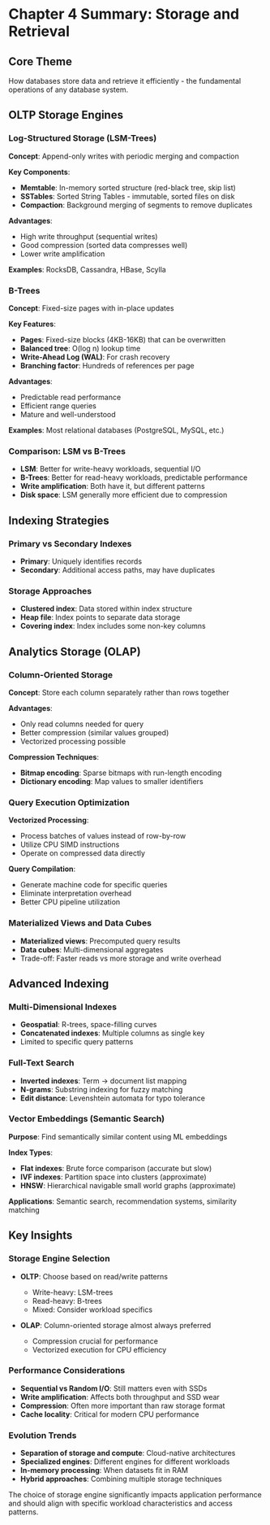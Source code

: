 # Chapter 4 Summary: Storage and Retrieval

## Core Theme
How databases store data and retrieve it efficiently - the fundamental operations of any database system.

## OLTP Storage Engines

### Log-Structured Storage (LSM-Trees)
**Concept**: Append-only writes with periodic merging and compaction

**Key Components**:
- **Memtable**: In-memory sorted structure (red-black tree, skip list)
- **SSTables**: Sorted String Tables - immutable, sorted files on disk
- **Compaction**: Background merging of segments to remove duplicates

**Advantages**:
- High write throughput (sequential writes)
- Good compression (sorted data compresses well)
- Lower write amplification

**Examples**: RocksDB, Cassandra, HBase, Scylla

### B-Trees
**Concept**: Fixed-size pages with in-place updates

**Key Features**:
- **Pages**: Fixed-size blocks (4KB-16KB) that can be overwritten
- **Balanced tree**: O(log n) lookup time
- **Write-Ahead Log (WAL)**: For crash recovery
- **Branching factor**: Hundreds of references per page

**Advantages**:
- Predictable read performance
- Efficient range queries
- Mature and well-understood

**Examples**: Most relational databases (PostgreSQL, MySQL, etc.)

### Comparison: LSM vs B-Trees
- **LSM**: Better for write-heavy workloads, sequential I/O
- **B-Trees**: Better for read-heavy workloads, predictable performance
- **Write amplification**: Both have it, but different patterns
- **Disk space**: LSM generally more efficient due to compression

## Indexing Strategies

### Primary vs Secondary Indexes
- **Primary**: Uniquely identifies records
- **Secondary**: Additional access paths, may have duplicates

### Storage Approaches
- **Clustered index**: Data stored within index structure
- **Heap file**: Index points to separate data storage
- **Covering index**: Index includes some non-key columns

## Analytics Storage (OLAP)

### Column-Oriented Storage
**Concept**: Store each column separately rather than rows together

**Advantages**:
- Only read columns needed for query
- Better compression (similar values grouped)
- Vectorized processing possible

**Compression Techniques**:
- **Bitmap encoding**: Sparse bitmaps with run-length encoding
- **Dictionary encoding**: Map values to smaller identifiers

### Query Execution Optimization
**Vectorized Processing**:
- Process batches of values instead of row-by-row
- Utilize CPU SIMD instructions
- Operate on compressed data directly

**Query Compilation**:
- Generate machine code for specific queries
- Eliminate interpretation overhead
- Better CPU pipeline utilization

### Materialized Views and Data Cubes
- **Materialized views**: Precomputed query results
- **Data cubes**: Multi-dimensional aggregates
- Trade-off: Faster reads vs more storage and write overhead

## Advanced Indexing

### Multi-Dimensional Indexes
- **Geospatial**: R-trees, space-filling curves
- **Concatenated indexes**: Multiple columns as single key
- Limited to specific query patterns

### Full-Text Search
- **Inverted indexes**: Term → document list mapping
- **N-grams**: Substring indexing for fuzzy matching
- **Edit distance**: Levenshtein automata for typo tolerance

### Vector Embeddings (Semantic Search)
**Purpose**: Find semantically similar content using ML embeddings

**Index Types**:
- **Flat indexes**: Brute force comparison (accurate but slow)
- **IVF indexes**: Partition space into clusters (approximate)
- **HNSW**: Hierarchical navigable small world graphs (approximate)

**Applications**: Semantic search, recommendation systems, similarity matching

## Key Insights

### Storage Engine Selection
- **OLTP**: Choose based on read/write patterns
  - Write-heavy: LSM-trees
  - Read-heavy: B-trees
  - Mixed: Consider workload specifics

- **OLAP**: Column-oriented storage almost always preferred
  - Compression crucial for performance
  - Vectorized execution for CPU efficiency

### Performance Considerations
- **Sequential vs Random I/O**: Still matters even with SSDs
- **Write amplification**: Affects both throughput and SSD wear
- **Compression**: Often more important than raw storage format
- **Cache locality**: Critical for modern CPU performance

### Evolution Trends
- **Separation of storage and compute**: Cloud-native architectures
- **Specialized engines**: Different engines for different workloads
- **In-memory processing**: When datasets fit in RAM
- **Hybrid approaches**: Combining multiple storage techniques

The choice of storage engine significantly impacts application performance and should align with specific workload characteristics and access patterns.